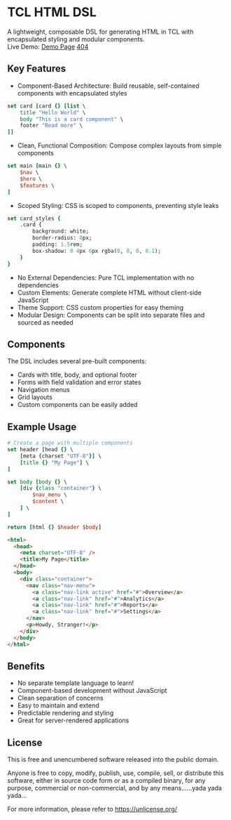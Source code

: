 # TCL HTML DSL
A lightweight, composable DSL for generating HTML in TCL with encapsulated styling and modular components.  
Live Demo: [Demo Page](http://139.84.220.21:8000/) [404](http://139.84.220.21:8000/ca)
## Key Features

* Component-Based Architecture: Build reusable, self-contained components with encapsulated styles

```tcl
set card [card {} [list \
    title "Hello World" \
    body "This is a card component" \
    footer "Read more" \
]]
```
* Clean, Functional Composition: Compose complex layouts from simple components
```tcl
set main [main {} \
    $nav \
    $hero \
    $features \
]
```
* Scoped Styling: CSS is scoped to components, preventing style leaks
```tcl
set card_styles {
    .card {
        background: white;
        border-radius: 8px;
        padding: 1.5rem;
        box-shadow: 0 4px 6px rgba(0, 0, 0, 0.1);
    }
}
```
* No External Dependencies: Pure TCL implementation with no dependencies
* Custom Elements: Generate complete HTML without client-side JavaScript
* Theme Support: CSS custom properties for easy theming
* Modular Design: Components can be split into separate files and sourced as needed

## Components
The DSL includes several pre-built components:

* Cards with title, body, and optional footer
* Forms with field validation and error states
* Navigation menus
* Grid layouts
* Custom components can be easily added
## Example Usage
```tcl
# Create a page with multiple components
set header [head {} \
    [meta {charset "UTF-8"}] \
    [title {} "My Page"] \
]

set body [body {} \
    [div {class "container"} \
        $nav_menu \
        $content \
    ] \
]

return [html {} $header $body]
```
```html
<html>
  <head>
    <meta charset="UTF-8" />
    <title>My Page</title>
  </head>
  <body>
    <div class="container">
      <nav class="nav-menu">
        <a class="nav-link active" href="#">Overview</a>
        <a class="nav-link" href="#">Analytics</a>
        <a class="nav-link" href="#">Reports</a>
        <a class="nav-link" href="#">Settings</a>
      </nav>
      <p>Howdy, Stranger!</p>
    </div>
  </body>
</html>
```
## Benefits

* No separate template language to learn!
* Component-based development without JavaScript
* Clean separation of concerns
* Easy to maintain and extend
* Predictable rendering and styling
* Great for server-rendered applications
## License
This is free and unencumbered software released into the public domain.

Anyone is free to copy, modify, publish, use, compile, sell, or
distribute this software, either in source code form or as a compiled
binary, for any purpose, commercial or non-commercial, and by any
means......yada yada yada...

For more information, please refer to <https://unlicense.org/>

